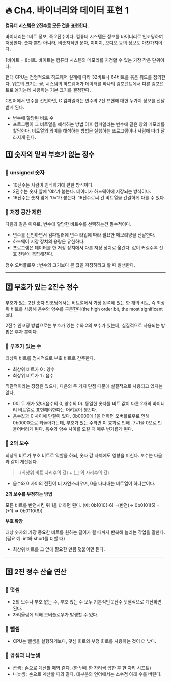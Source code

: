 # :fire: Ch4. 바이너리와 데이터 표현 1

**컴퓨터 시스템은 2진수로 모든 것을 표현한다.**

바이너리는 1비트 정보, 즉 2진수이다. 컴퓨터 시스템은 정보를 바이너리로 인코딩하여 저장한다. 숫자 뿐만 아니라, 비숫자적인 문자, 이미지, 오디오 등의 정보도 마찬가지이다. 

1바이트 = 8비트. 바이트는 컴퓨터 시스템의 메모리를 지정할 수 있는 가장 작은 단위이다.

현대 CPU는 전형적으로 하드웨어 설계에 따라 32비트나 64비트를 묶은 워드를 정의한다. 워드의 크기는 곧, 시스템의 하드웨어가 데이터를 
하나의 컴포넌트에서 다른 컴포넌트로 옮기는데 사용하는 기본 크기를 결정한다.

C언어에서 변수를 선언하면, C 컴파일러는 변수의 2진 표현에 대한 두가지 정보를 전달 받게 된다. 
- 변수에 할당된 비트 수
- 프로그램이 그 비트열을 해석하는 방법
이후 컴파일러는 변수에 같은 양의 메모리를 할당한다. 비트열의 의미를 해석하는 방법은 실행하는 프로그램이나 사람에 따라 달라지게 된다.

## :one: 숫자의 밑과 부호가 없는 정수

### 📝 unsigned 숫자
- 10진수는 사람이 인식하기에 편한 방식이다.
- 2진수는 숫자 앞에 '0b'가 붙는다. 데이터가 하드웨어에 저장되는 방식이다.
- 16진수는 숫자 앞에 '0x'가 붙는다. 16진수로써 긴 비트열을 간결하게 다룰 수 있다.

### 📝 저장 공간 제한
다음과 같은 이유로, 변수에 할당한 비트수를 선택하는건 필수적이다.
- 변수를 선언하면서 컴파일러에 변수 타입에 따라 필요한 메모리양을 전달한다.
- 하드웨어 저장 장치의 용량은 유한하다.
- 프로그램은 데이터를 한 저장 장치에서 다른 저장 장치로 옮긴다. 값이 커질수록 신호 전달이 복잡해진다.

정수 오버플로우 : 변수의 크기보다 큰 값을 저장하려고 할 때 발생한다. 

---

## :two: 부호가 있는 2진수 정수
부호가 있는 2진 숫자 인코딩에서는 비트열에서 가장 왼쪽에 있는 한 개의 비트, 즉 최상위 비트를 사용해 음수와 양수를 구분한다(the high order bit, the most significant bit).

2진수 인코딩 방법으로는 부호가 있는 수와 2의 보수가 있는데, 실질적으로 사용되는 방법은 후자 뿐이다.

### 📝 부호가 있는 수

최상위 비트를 명시적으로 부호 비트로 간주한다.
- 최상위 비트가 0 : 양수
- 최상위 비트가 1 : 음수

직관적이라는 장점은 있으나, 다음의 두 가지 단점 때문에 실질적으로 사용되고 있지는 않다.
- 0이 두 개가 있다(음수의 0, 양수의 0). 동일한 숫자를 비트 값이 다른 2개의 바이너리 비트열로 표현해야한다는 어려움이 생긴다.
- 음수값과 0 사이에 단절이 있다. 0b0000에 1을 더하면 오버플로우로 인해 0b0000으로 되돌아가는데, 부호가 있는 수라면 이 효과로 인해 -7+1을 0으로 만들어버리게 된다. 음수와 양수 사이를 오갈 때 매우 번거롭게 된다.

### 📝 2의 보수

최상위 비트가 부호 비트로 역할을 하되, 숫자 값 자체에도 영향을 미친다. 보수는 다음과 같이 계산된다.

> -(최상위 비트 자리수의 값) + (그 외 자리수의 값)

- 음수와 0 사이의 전환이 더 자연스러우며, 0을 나타내는 비트열이 하나뿐이다.

**2의 보수를 부정하는 방법**

모든 비트를 반전시킨 뒤 1을 더하면 된다. (예: 0b1010(-6) =(반전)=> 0b0101(5) =(+1) => 0b0110(6))

**부호 확장**

대상 숫자의 가장 중요한 비트를 원하는 길이가 될 때까지 반복해 늘리는 작업을 말한다. (필요 예: int와 short를 더할 때)
- 최상위 비트를 그 앞에 필요한 만큼 덧붙이면 된다.

---

## :three: 2진 정수 산술 연산

### 📝 덧셈

- 2의 보수나 부호 없는 수, 부호 있는 수 모두 기본적인 2진수 덧셈식으로 계산하면 된다.
- 자리올림에 의해 오버플로우가 발생할 수 있다.

### 📝 뺄셈
- CPU는 뺄셈을 실행하기보다, 덧셈 회로와 부정 회로를 사용하는 것이 더 낫다.

### 📝 곱셈과 나눗셈

- 곱셈 : 손으로 계산할 때와 같다. (한 번에 한 자리씩 곱한 후 한 자리 시프트)
- 나눗셈 : 손으로 계산할 때와 같다. 대부분의 언어에서는 소수점 아래 수를 버린다.



